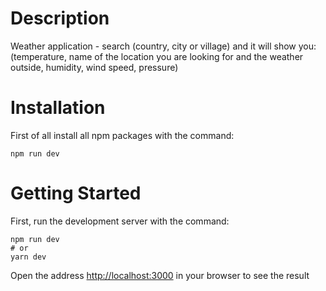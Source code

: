 # Description
Weather application - search (country, city or village) and it will show you: (temperature, name of the location you are looking for and the weather outside, humidity, wind speed, pressure) 
# Installation
First of all install all npm packages with the command:
```
npm run dev
```
# Getting Started
First, run the development server with the command: 
```
npm run dev
# or
yarn dev
```
Open the address [http://localhost:3000](http://localhost:3000) in your browser to see the result
